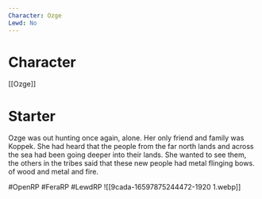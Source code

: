 ```yaml
---
Character: Ozge
Lewd: No
---
```

# Character
[[Ozge]]

# Starter
Ozge was out hunting once again, alone. Her only friend and family was Koppek. She had heard that the people from the far north lands and across the sea had been going deeper into their lands. She wanted to see them,  the others in the tribes said that these new people had metal flinging bows. of wood and metal and fire.
  

#OpenRP #FeraRP #LewdRP 
![[9cada-16597875244472-1920 1.webp]]